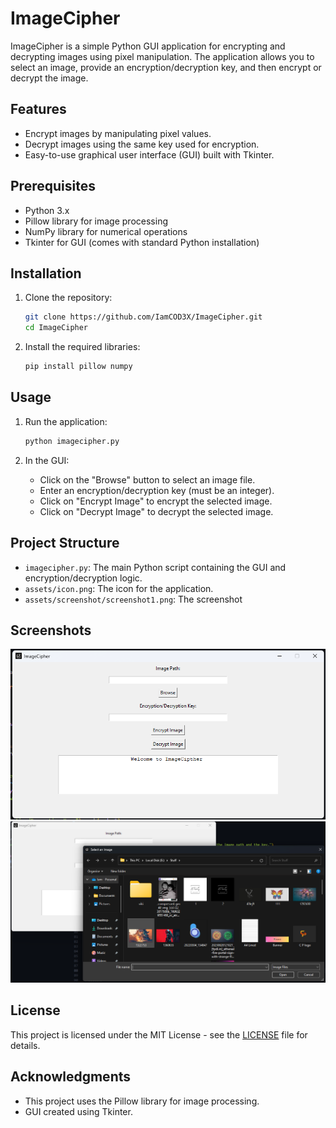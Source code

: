 # ImageCipher

ImageCipher is a simple Python GUI application for encrypting and decrypting images using pixel manipulation. The application allows you to select an image, provide an encryption/decryption key, and then encrypt or decrypt the image.

## Features

- Encrypt images by manipulating pixel values.
- Decrypt images using the same key used for encryption.
- Easy-to-use graphical user interface (GUI) built with Tkinter.

## Prerequisites

- Python 3.x
- Pillow library for image processing
- NumPy library for numerical operations
- Tkinter for GUI (comes with standard Python installation)

## Installation

1. Clone the repository:
    ```bash
    git clone https://github.com/IamCOD3X/ImageCipher.git
    cd ImageCipher
    ```

2. Install the required libraries:
    ```bash
    pip install pillow numpy
    ```

## Usage

1. Run the application:
    ```bash
    python imagecipher.py
    ```

2. In the GUI:
    - Click on the "Browse" button to select an image file.
    - Enter an encryption/decryption key (must be an integer).
    - Click on "Encrypt Image" to encrypt the selected image.
    - Click on "Decrypt Image" to decrypt the selected image.

## Project Structure

- `imagecipher.py`: The main Python script containing the GUI and encryption/decryption logic.
- `assets/icon.png`: The icon for the application.
- `assets/screenshot/screenshot1.png`: The screenshot

## Screenshots

![ImageCipher GUI](./assets/Screenshot/Screenshot.png)
![ImageCipher GUI](./assets/Screenshot/Screenshot2.png)
## License

This project is licensed under the MIT License - see the [LICENSE](LICENSE) file for details.

## Acknowledgments

- This project uses the Pillow library for image processing.
- GUI created using Tkinter.
